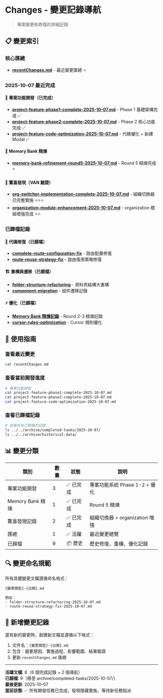 # Changes - 變更記錄導航

> 專案變更和修復的詳細記錄

## 📋 變更索引

### 核心匯總
- **[recentChanges.md](recentChanges.md)** - 最近變更匯總 ⭐

### 2025-10-07 最近完成

#### 🎯 專案功能開發（已完成）
- **[project-feature-phase1-complete-2025-10-07.md](project-feature-phase1-complete-2025-10-07.md)** - Phase 1 基礎架構完成 ✅
- **[project-feature-phase2-complete-2025-10-07.md](project-feature-phase2-complete-2025-10-07.md)** - Phase 2 核心功能完成 ✅
- **[project-feature-code-optimization-2025-10-07.md](project-feature-code-optimization-2025-10-07.md)** - 代碼優化 + 新建 Modal ✅

#### 🧹 Memory Bank 精煉
- **[memory-bank-refinement-round5-2025-10-07.md](memory-bank-refinement-round5-2025-10-07.md)** - Round 5 精煉完成 ⭐

#### 🎉 驚喜發現（VAN 驗證）
- **[org-switcher-implementation-complete-2025-10-07.md](org-switcher-implementation-complete-2025-10-07.md)** - 組織切換器已完整實施 ⭐⭐⭐
- **[organization-module-enhancement-2025-10-07.md](organization-module-enhancement-2025-10-07.md)** - organization 模組增強完成 ⭐⭐

### 已歸檔記錄

#### 🔧 代碼修復（已歸檔）
- **[complete-route-configuration-fix](../../archive/completed-tasks/2025-10-07/complete-route-configuration-fix-2025-10-07.md)** - 路由配置修復
- **[route-reuse-strategy-fix](../../archive/completed-tasks/2025-10-07/route-reuse-strategy-fix-2025-10-07.md)** - 路由復用策略修復

#### 🏗️ 重構與遷移（已歸檔）
- **[folder-structure-refactoring](../../archive/completed-tasks/2025-10-07/folder-structure-refactoring-2025-10-07.md)** - 資料夾結構大重構
- **[component-migration](../../archive/completed-tasks/2025-10-07/component-migration-2025-10-07.md)** - 組件遷移記錄

#### ⚡ 優化（已歸檔）
- **[Memory Bank 精煉記錄](../../archive/historical-data/)** - Round 2-3 精煉記錄
- **[cursor-rules-optimization](../../archive/historical-data/cursor-rules-optimization-2025-10-07.md)** - Cursor 規則優化

## 🎯 使用指南

### 查看最近變更
```bash
cat recentChanges.md
```

### 查看當前開發進度
```bash
# 專案功能開發
cat project-feature-phase1-complete-2025-10-07.md
cat project-feature-phase2-complete-2025-10-07.md
cat project-feature-code-optimization-2025-10-07.md
```

### 查看已歸檔記錄
```bash
# 查看所有已歸檔的記錄
ls ../../archive/completed-tasks/2025-10-07/
ls ../../archive/historical-data/
```

## 📊 變更分類

| 類別 | 數量 | 狀態 | 說明 |
|------|------|------|------|
| 專案功能開發 | 3 | ✅ 已完成 | 專案功能系統 Phase 1-2 + 優化 |
| Memory Bank 精煉 | 1 | ✅ 已完成 | Round 5 精煉 |
| 驚喜發現記錄 | 2 | ✅ 已完成 | 組織切換器 + organization 增強 |
| 匯總 | 1 | ✅ 活躍 | 最近變更總覽 |
| 已歸檔 | 9 | 📦 歷史 | 歷史修復、重構、優化記錄 |

## 🔍 變更命名規範

所有具體變更文檔遵循命名格式：
```
{變更類型}-{日期}.md

例如：
- folder-structure-refactoring-2025-10-07.md
- route-reuse-strategy-fix-2025-10-07.md
```

## 📝 新增變更記錄

當有新的變更時，創建新文檔並遵循以下格式：
1. 文件名：`{變更類型}-{日期}.md`
2. 包含：變更原因、實施過程、影響範圍、結果驗證
3. 更新 `recentChanges.md` 匯總

---

**活躍文檔**: 8（6 個完成記錄 + 2 個導航）  
**已歸檔**: 9（移至 archive/completed-tasks/2025-10-07/）  
**最後更新**: 2025-10-07  
**當前狀態**: ✅ 所有開發任務已完成，發現隱藏實施，等待新任務指派

